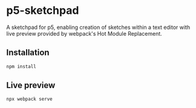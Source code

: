 # p5-sketchpad

A sketchpad for p5, enabling creation of sketches within a text editor with live preview provided by webpack's Hot Module Replacement.

## Installation 

```sh
npm install
```

## Live preview

```sh
npx webpack serve
```
